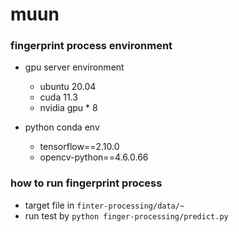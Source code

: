 # muun


### fingerprint process environment

- gpu server environment
  - ubuntu 20.04
  - cuda 11.3
  - nvidia gpu * 8
  
- python conda env
  - tensorflow==2.10.0
  - opencv-python==4.6.0.66  
  
### how to run fingerprint process

- target file in `finter-processing/data/~`
- run test by `python finger-processing/predict.py`
